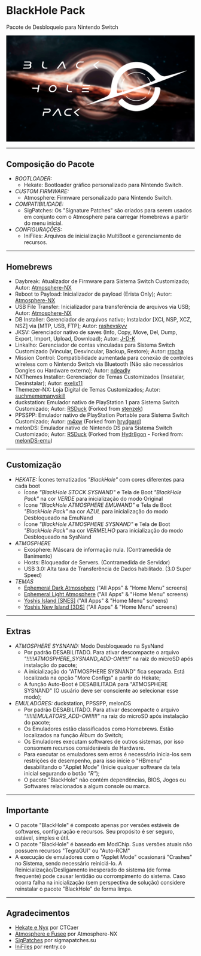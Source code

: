 # BlackHole Pack
 Pacote de Desbloqueio para Nintendo Switch

<img src="images/bootlogo_pack.png" alt="BlackHole Pack Bootlogo">

<hr>

<h2>Composição do Pacote</h2>

<ul>
	<li><i>BOOTLOADER:</i>
		<ul><li>Hekate: Bootloader gráfico personalizado para Nintendo Switch.</li></ul>
	</li>
	<li><i>CUSTOM FIRMWARE:</i>
		<ul><li>Atmosphere: Firmware personalizado para Nintendo Switch.</li></ul>
	</li>
	<li><i>COMPATIBILIDADE:</i>
		<ul>
			<li>SigPatches: Os "Signature Patches" são criados para serem usados em 
			conjunto com o Atmosphere para carregar Homebrews a partir do menu inicial.</li>
		</ul>
	</li>
	<li><i>CONFIGURAÇÔES:</i>
		<ul><li>IniFiles: Arquivos de inicialização MultiBoot e gerenciamento de recursos.</li></ul>
	</li>
</ul>

<hr>

<h2>Homebrews</h2>

<ul>
	<li>Daybreak:  Atualizador de Firmware para Sistema Switch Customizado; Autor: <a href="https://github.com/Atmosphere-NX">Atmosphere-NX</a></li>
	<li>Reboot to Payload: Inicializador de payload (Erista Only); Autor: <a href="https://github.com/Atmosphere-NX">Atmosphere-NX</a></li>
	<li>USB File Transfer: Inicializador para transferência de arquivos via USB; Autor: <a href="https://github.com/Atmosphere-NX">Atmosphere-NX</a></li>
	<li>DB Installer: Gerenciador de arquivos nativo; Instalador [XCI, NSP, XCZ, NSZ] via [MTP, USB, FTP]; 
	Autor: <a href="https://github.com/rashevskyv">rashevskyv</a></li>
	<li>JKSV: Gerenciador nativo de saves (Info, Copy, Move, Del, Dump, Export, Import, Upload, Download); 
	Autor: <a href="https://github.com/J-D-K">J-D-K</a></li>
	<li>Linkalho: Gerenciador de contas vinculadas para Sistema Switch Customizado (Vincular, Desvincular, Backup, Restore); 
	Autor: <a href="https://github.com/rdmrocha">rrocha</a></li>
	<li>Mission Control: Compatibilidade aumentada para conexão de controles wireless com o Nintendo Switch via Bluetooth 
	(Não são necessários Dongles ou Hardware externo); Autor: <a href="https://github.com/ndeadly">ndeadly</a></li>
	<li>NXThemes Installer: Gerenciador de Temas Customizados (Insatalar, Desinstalar); Autor: <a href="https://github.com/exelix11">exelix11</a></li>
	<li>Themezer-NX: Loja Digital de Temas Customizados; Autor: <a href="https://github.com/suchmememanyskill">suchmememanyskill</a></li>
	<li>duckstation: Emulador nativo de PlayStation 1 para Sistema Switch Customizado; 
	Autor: <a href="https://github.com/RSDuck">RSDuck</a> (Forked from <a href="https://github.com/stenzek">stenzek</a>)</li>
	<li>PPSSPP: Emulador nativo de PlayStation Portable para Sistema Switch Customizado; 
	Autor: <a href="https://github.com/m4xw">m4xw</a> (Forked from <a href="https://github.com/hrydgard">hrydgard</a>)</li>
	<li>melonDS: Emulador nativo de Nintendo DS para Sistema Switch Customizado; 
	Autor: <a href="https://github.com/RSDuck">RSDuck</a> (Forked from <a href="https://github.com/Hydr8gon">Hydr8gon</a> 
	- Forked from: <a href="https://github.com/melonDS-emu">melonDS-emu</a>)</li>
</ul>

<hr>

<h2>Customização</h2>

<ul>
	<li><i>HEKATE:</i> Ícones tematizados <i>"BlackHole"</i> com cores diferentes para cada boot
		<ul>
			<li>Ícone <i>"BlackHole STOCK SYSNAND"</i> e Tela de Boot <i>"BlackHole Pack"</i> na cor <i>VERDE</i> para inicialização do modo Original</li>
			<li>Ícone <i>"BlackHole ATMOSPHERE EMUNAND"</i> e Tela de Boot <i>"BlackHole Pack"</i> 
			na cor <i>AZUL</i> para inicialização do modo Desbloqueado na EmuNand</li>
			<li>Ícone <i>"BlackHole ATMOSPHERE SYSNAND"</i> e Tela de Boot <i>"BlackHole Pack"</i> 
			na cor <i>VERMELHO</i> para inicialização do modo Desbloqueado na SysNand</li>
		</ul>
	</li>
	<li><i>ATMOSPHERE</i>
		<ul>
			<li>Exosphere: Máscara de informação nula. (Contramedida de Banimento)</li>
			<li>Hosts: Bloqueador de Servers. (Contramedida de Servidor)</li>
			<li>USB 3.0: Alta taxa de Transferência de Dados habilitado. (3.0 Super Speed)</li>
		</ul>
	</li>
	<li><i>TEMAS</i>
		<ul>
			<li><a href="https://themezer.net/packs/Ephemeral-Dark-Atmosphere-835">Ephemeral Dark Atmosphere</a> ("All Apps" & "Home Menu" screens)</li>
			<li><a href="https://themezer.net/packs/Ephemeral-Light-Atmosphere-836">Ephemeral Light Atmosphere</a> ("All Apps" & "Home Menu" screens)</li>
			<li><a href="https://themezer.net/packs/Yoshis-Island-SNES-837">Yoshis Island [SNES]</a> ("All Apps" & "Home Menu" screens)</li>
			<li><a href="https://themezer.net/packs/Yoshis-New-Island-3DS-838">Yoshis New Island [3DS]</a> ("All Apps" & "Home Menu" screens)</li>
		</ul>
	</li>
</ul>

<hr>

<h2>Extras</h2>
<ul>
	<li><i>ATMOSPHERE SYSNAND:</i> Modo Desbloqueado na SysNand
		<ul>
			<li>Por padrão DESABILITADO. Para ativar descompacte o arquivo <i>"!!!!!ATMOSPHERE_SYSNAND_ADD-ON!!!!!"</i> 
			na raiz do microSD após instalação do pacote; </li>
			<li>A inicialização do "ATMOSPHERE SYSNAND" fica separada. Está localizada na opção "More Configs" a partir do Hekate;</li>
			<li>A função Auto-Boot é DESABILITADA para "ATMOSPHERE SYSNAND" (O usuário deve ser consciente ao selecionar esse modo);</li>
		</ul>
	</li>
	<li><i>EMULADORES:</i> duckstation, PPSSPP, melonDS
		<ul>
			<li>Por padrão DESABILITADO. Para ativar descompacte o arquivo <i>"!!!!!EMULATORS_ADD-ON!!!!!"</i> 
			na raiz do microSD após instalação do pacote; </li>
			<li>Os Emuladores estão classificados como Homebrews. Estão localizados na função Álbum do Switch;</li>
			<li>Os Emuladores executam softwares de outros sistemas, por isso consomem recursos consideráveis de Hardware.</li>
			<li>Para executar os emuladores sem erros é necessário inicia-los sem restrições de desempenho, para isso inicie o 
			"HBmenu" desabilitando o "Applet Mode" (Inicie qualquer software da tela inicial segurando o botão <i>"R"</i>);</li>
			<li>O pacote "BlackHole" não contém dependências, BIOS, Jogos ou Softwares relacionados a algum console ou marca.</li>
		</ul>
	</li>
</ul>

<hr>

<h2>Importante</h2>
<ul>
	<li>O pacote "BlackHole" é composto apenas por versões estáveis de softwares, configuração e recursos. 
	Seu propósito é ser seguro, estável, simples e útil.</li>
	<li>O pacote "BlackHole" é baseado em ModChip. Suas versões atuais não possuem recursos "TegraGUI" ou "Auto-RCM"</li>
	<li>A execução de emuladores com o "Applet Mode" ocasionará "Crashes" no Sistema, sendo necessário reiniciá-lo. 
	A Reinicialização/Desligamento inesperado do sistema (de forma frequente) pode causar lentidão ou corrompimento do sistema. 
	Caso ocorra falha na inicialização (sem perspectiva de solução) considere reinstalar o pacote "BlackHole" de forma limpa.
	</li>
</ul>

<hr>

<h2>Agradecimentos</h2>
<ul>
	<li><a href="https://github.com/CTCaer/hekate">Hekate e Nyx</a> por CTCaer<br></li>
	<li><a href="https://github.com/Atmosphere-NX/Atmosphere">Atmosphere e Fusee</a> por Atmosphere-NX<br></li>
	<li><a href="https://sigmapatches.su/">SigPatches</a> por sigmapatches.su<br></li>
	<li><a href="https://rentry.co/EristaEmu">IniFiles</a> por rentry.co<br></li>
</ul>

